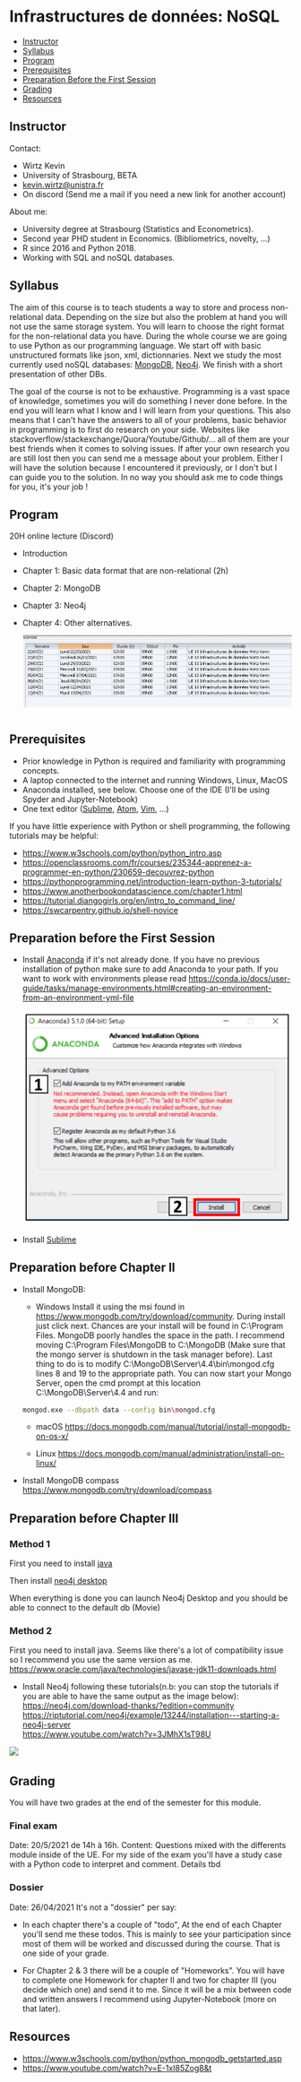 #  Infrastructures de données: NoSQL

- [Instructor](#Instructor)
- [Syllabus](#Syllabus)
- [Program](#Program)
- [Prerequisites](#Prerequisites)
- [Preparation Before the First Session](#Preparation)
- [Grading](#Grading)
- [Resources](#Resources)

<a name="Instructor"></a>
## Instructor
Contact:
 - Wirtz Kevin
 - University of Strasbourg, BETA
 - kevin.wirtz@unistra.fr
 - On discord (Send me a mail if you need a new link for another account)

About me:
 - University degree at Strasbourg (Statistics and Econometrics).
 - Second year PHD student in Economics.  (Bibliometrics, novelty, ...)
 - R since 2016 and Python 2018.
 - Working with SQL and noSQL databases.


<a name="Syllabus"></a>
## Syllabus 

The aim of this course is to teach students a way to store and process non-relational data. Depending on the size but also the problem at hand you will not use the same storage system. You will learn to choose the right format for the non-relational data you have.
During the whole course we are going to use Python as our programming language. We start off with basic unstructured formats like json, xml, dictionnaries. Next we study the most currently used noSQL databases: [MongoDB](https://www.mongodb.com/), [Neo4j](https://neo4j.com/download-neo4j-now). We finish with a short presentation of other DBs. 

The goal of the course is not to be exhaustive. Programming is a vast space of knowledge, sometimes you will do something I never done before. In the end you will learn what I know and I will learn from your questions. This also means that I can't have the answers to all of your problems, basic behavior in programming is to first do research on your side. Websites like stackoverflow/stackexchange/Quora/Youtube/Github/... all of them are your best friends when it comes to solving issues. If after your own research you are still lost then you can send me a message about your problem. Either I will have the solution because I encountered it previously, or I don't but I can guide you to the solution. In no way you should ask me to code things for you, it's your job !

<a name="Program"></a>
## Program 

20H online lecture (Discord)

- Introduction
- Chapter 1:  Basic data format that are non-relational (2h)
- Chapter 2:  MongoDB
- Chapter 3:  Neo4j
- Chapter 4:  Other alternatives.

    <img src="img/edt.png">

<a name="Prerequisites"></a>
## Prerequisites

- Prior knowledge in Python is required and familiarity with programming concepts.
- A laptop connected to the internet and running Windows, Linux, MacOS
- Anaconda installed, see below. Choose one of the IDE (I'll be using Spyder and Jupyter-Notebook)
- One text editor ([Sublime](https://www.sublimetext.com/), [Atom](https://atom.io/), [Vim](https://www.vim.org/), ...)


If you have little experience with Python or shell programming, the following tutorials may be helpful:

- https://www.w3schools.com/python/python_intro.asp
- https://openclassrooms.com/fr/courses/235344-apprenez-a-programmer-en-python/230659-decouvrez-python
- https://pythonprogramming.net/introduction-learn-python-3-tutorials/
- https://www.anotherbookondatascience.com/chapter1.html
- https://tutorial.djangogirls.org/en/intro_to_command_line/
- https://swcarpentry.github.io/shell-novice


<a name="Preparation"></a>
## Preparation before the First Session

- Install [Anaconda](https://www.anaconda.com/products/individual) if it's not already done. If you have no previous installation of python make sure to add Anaconda to your path. If you want to work with environments please read https://conda.io/docs/user-guide/tasks/manage-environments.html#creating-an-environment-from-an-environment-yml-file
    
    <img src="img/conda.png">

- Install [Sublime](https://www.sublimetext.com/3)

## Preparation before Chapter II

- Install MongoDB:
    * Windows
        Install it using the msi found in https://www.mongodb.com/try/download/community. During install just click next. Chances are your install will be found in C:\Program Files. MongoDB poorly handles the space in the path. I recommend moving C:\Program Files\MongoDB to C:\MongoDB (Make sure that the mongo server is shutdown in the task manager before). Last thing to do is to modify C:\MongoDB\Server\4.4\bin\mongod.cfg lines 8 and 19 to the appropriate path.
        You can now start your Mongo Server, open the cmd prompt at this location C:\MongoDB\Server\4.4 and run:
    ```bash
    mongod.exe --dbpath data --config bin\mongod.cfg
   ```
   * macOS
   https://docs.mongodb.com/manual/tutorial/install-mongodb-on-os-x/
   
   * Linux
   https://docs.mongodb.com/manual/administration/install-on-linux/

- Install MongoDB compass https://www.mongodb.com/try/download/compass

## Preparation before Chapter III

### Method 1
First you need to install [java](https://www.oracle.com/java/technologies/javase-jdk16-downloads.html)

Then install [neo4j desktop](https://neo4j.com/download-thanks-desktop/?edition=desktop&flavour=windows&release=1.4.3&offline=true)

When everything is done you can launch Neo4j Desktop and you should be able to connect to the default db (Movie)

### Method 2
First you need to install java. Seems like there's a lot of compatibility issue so I recommend you use the same version as me. 
https://www.oracle.com/java/technologies/javase-jdk11-downloads.html

- Install Neo4j following these tutorials(n.b: you can stop the tutorials if you are able to have the same output as the image below):
    https://neo4j.com/download-thanks/?edition=community \
    https://riptutorial.com/neo4j/example/13244/installation---starting-a-neo4j-server \
    https://www.youtube.com/watch?v=3JMhX1sT98U 

<img src="img/Neo4j_setup.png">


<a name="Evaluation system"></a>

## Grading

You will have two grades at the end of the semester for this module. 

### Final exam

Date: 20/5/2021 de 14h à 16h.
Content: Questions mixed with the differents module inside of the UE. For my side of the exam you'll have a study case with a Python code to interpret and comment. Details tbd

### Dossier

Date: 26/04/2021
It's not a "dossier" per say:

- In each chapter there's a couple of "todo", At the end of each Chapter you'll send me these todos. This is mainly to see your participation since most of them will be worked and discussed during the course. That is one side of your grade.

- For Chapter 2 & 3 there will be a couple of "Homeworks". You will have to complete one Homework for chapter II and two for chapter III (you decide which one) and send it to me. Since it will be a mix between code and written answers I recommend using Jupyter-Notebook (more on that later).

<a name="Resources"></a>
## Resources

- https://www.w3schools.com/python/python_mongodb_getstarted.asp
- https://www.youtube.com/watch?v=E-1xI85Zog8&t